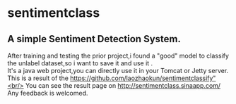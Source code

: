 sentimentclass
==============

A simple Sentiment Detection System.
------------------------------------
After training and testing the prior project,i found a "good" model to classify
the unlabel dataset,so i want to save it and use it . <br/>
It's a java web project,you can directly use it in your Tomcat or Jetty server.<br/>
This is a result of the https://github.com/laozhaokun/sentimentclassify"<br/>
You can see the result page on http://sentimentclass.sinaapp.com/ <br/>
Any feedback is welcomed.
